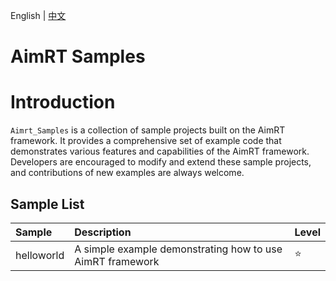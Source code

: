 English | [中文](README.zh_CN.md)

# AimRT Samples

# Introduction

`Aimrt_Samples` is a collection of sample projects built on the AimRT framework. It provides a comprehensive set of example code that demonstrates various features and capabilities of the AimRT framework. Developers are encouraged to modify and extend these sample projects, and contributions of new examples are always welcome.

## Sample List

| Sample     | Description                                               | Level  |
| :--------- | :-------------------------------------------------------- | :----- |
| helloworld | A simple example demonstrating how to use AimRT framework | :star: |
